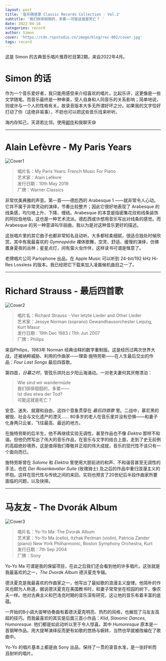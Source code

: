 ```yaml
---
layout: post
title: '音乐随感录 Classic Records Collection - Vol.2'
subtitle: '我们徘徘徊徊的，多累——可能这就是死亡？ '
date: 2022-04-16
categories: record
author: Simon
cover: 'https://cdn.rspstudio.cn/image/blog/rec-002/cover.jpg'
tags: record
---
```


这是 Simon 的古典音乐唱片推荐栏目第2期，来自2022年4月。

# Simon 的话

作为一个音乐爱好者，我只能用感受来介绍喜欢的唱片。比起乐评，这更像是一些文学随笔。而音乐最终是一种审美，受人自身和人同音乐的关系影响；简单地说，则或许与一个人的性格有关。故录音版本大多无所谓好坏之分。如果我的文字恰好打动了你（这绝非易事），不妨也可以把这些音乐找来听听。

海内存知己，天涯若比邻。使用[邮件](mailto:i@rsp.ink)和我聊天😄

---

# Alain Lefèvre - My Paris Years
![Cover1](https://cdn.rspstudio.cn/image/blog/rec-002/1.jpg)

> 唱片名：My Paris Years: French Music For Piano
<br>艺术家：Alain Lefèvre
<br>发行日期：10th May 2019
<br>厂牌：Warner Classics

非常优美典雅的声音。第一首——德彪西的 Arabesque 1 ——就非常令人心动。它并不属于非常灵动的演绎，节奏比较整齐；因此它很好地表现了 Arabesque 的线条感，均匀地上升、下降、缠结。Arabesque 的本意是指密集花纹和线条装饰的阿拉伯地毯，这也是一种艺术流派。德彪西或许想用音乐写出对线条的感觉。而 Arabesque 的另一种意译叫华丽曲，我以为是对这种音乐更好的描述。

这张唱片里的其它曲子也都非常知名且动听。大多都轻柔细腻，很适合独处时候欣赏。其中有我最喜欢的 *Gymnopédie* 裸体歌舞，空灵、舒适、缓慢的演绎，仿佛置身夏夜的丛林；星星点灯，间有萤火虫作伴，这样读书可谓是惬意了。

老牌唱片公司 Parlophone 出品，在 Apple Music 可以听到 24-bit/192 kHz Hi-Res Lossless 的版本。我已经把它下载来加入凌晨候机曲目之一了。

---

# Richard Strauss - 最后四首歌
![Cover2](https://cdn.rspstudio.cn/image/blog/rec-002/2.jpg)

> 唱片名：Richard Strauss - Vier letzte Lieder and Other Lieder
<br>艺术家：Jessye Norman (soprano)
Gewandhausorchester Leipzig, Kurt Masur
<br>发行日期：19th Dec 1983 / 11th Jun 2007
<br>厂牌：Philips

来自Philips，1983年 Norman 经典诠释的数字重制版。这是经历过两次世界大战，还被纳粹威胁、利用的作曲家——理查·施特劳斯——在人生最后交出的作品：*Four Last Songs* 最后四首歌。

第四首，*日暮之时*，管弦乐烘托出夕阳云海涌动。一对老夫妻何其厌倦漂泊：

>Wie sind wir wandermüde
<br>我们徘徘徊徊的，多累——
<br>Ist dies etwa der Tod?
<br>可能这就是死亡？ 

安息、迷失、就寝和自由，这四个意象贯穿在 *最后四首歌* 里。二战中，慕尼黑的被毁、社会与文化遗产的湮灭…… 80多岁的老人在音乐里并没有恐惧——和妻子化身两只云雀，飞往最高、最远的地方。

在施特劳斯的后半生，他不再继续实验无调性，甚至作品也不像 *Elektra* 那样不和谐。但他仍然写出了伟大的音乐作品，在音乐与文字的结合上面，走到了史无前例的高超绝妙境界。这是值得我们尊敬并正视的伟大成就，音乐的现代性不该只有一个面向而已。

施特劳斯曾在 *Salome* 和 *Elektra* 里使用大胆前进的和声、不和谐音甚至无调性的手法，也在 *Der Rosenkavalier Suite* (玫瑰骑士) 及之后的作品中重归浪漫主义的怀抱。这样在现代性与传统之间的来回，实则也预言了20世纪后半段作曲家所要面临的问题，以及抉择。

---

# 马友友 - The Dvorák Album 
![Cover3](https://cdn.rspstudio.cn/image/blog/rec-002/3.jpg)

> 唱片名：Yo-Yo Ma: The Dvorák Album
<br>艺术家：Yo-Yo Ma (cello), Itzhak Perlman (violin), Patricia Zander (piano)
New York Philharmonic, Boston Symphony Orchestra, Kurt
<br>发行日期：7th Sep 2004
<br>厂牌：Sony

Yo-Yo Ma 可谓是我的保留项目，在此之后我们还会看到他的许多唱片。这张就是我最喜欢的之一，*The Dvorák Album* 德沃夏克专辑。

德沃夏克是我最喜欢的作曲家之一，他写出了最如歌的浪漫主义旋律。他简朴的作风也颇为人称道，据说德沃夏克在美国教书时，和妻子常常坐在校园的树下，像农夫一样。他对古典主义和巴洛克时期的音乐深有研究，这让他的音乐有着丰富的底蕴。

一开始的B小调大提琴协奏曲有着德沃夏克明亮、热烈的风格，也展现了马友友高超的技巧。而我最喜欢的其实是后面三首小作品：*Klid*, *Slavonic Dances*, *Humoresque*. 他们都是如此动听以至于令人惊喜。其中 *Humoresque* 原本是一首钢琴作品，用大提琴演绎反而更有如歌的悠扬与婉转，当然也早就被改编在了歌曲中。

Yo-Yo 的唱片基本上都是由 Sony 出品，保持了一贯的录音水准，是一张好听而且耐听的唱片。
